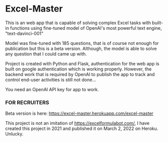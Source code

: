# Excel-Master

This is an web app that is capable of solving complex Excel tasks with built-in functions using fine-tuned model of OpenAI's most powerful text engine, "text-davinci-001"

Model was fine-tuned with 185 questions, that is of course not enough for publication but this is a beta version. Although, the model is able to solve any question that I could came up with.

Project is created with Python and Flask, authentication for the web app is built on google authentication which is working properly. However, the backend work that is required by OpenAI to publish the app to track and control end-user activities is still not done...

You need an OpenAI API key for app to work.

### FOR RECRUITERS ###
Beta version is here: https://excel-master.herokuapp.com/excel-master

This project is not an imitation of https://excelformulabot.com/, I have created this project in 2021 and published it on March 2, 2022 on Heroku. Unlucky. 
